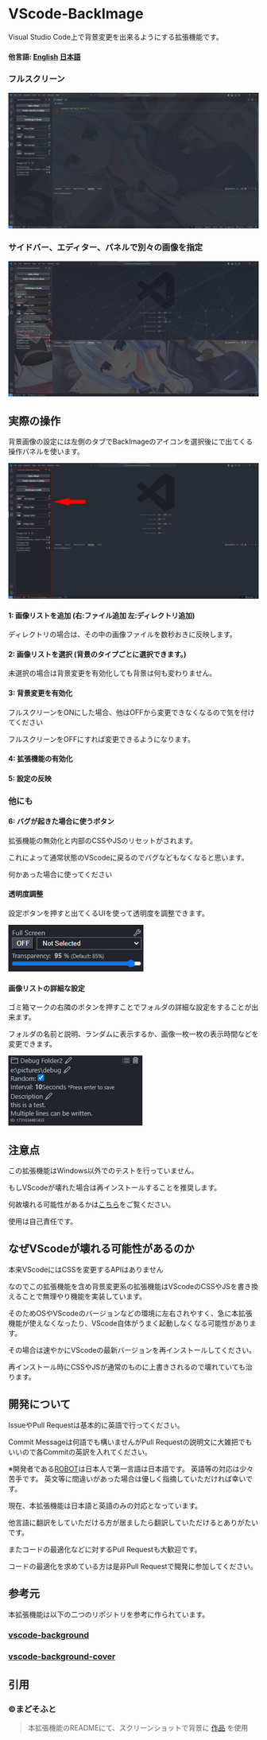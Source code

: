 # VScode-BackImage

Visual Studio Code上で背景変更を出来るようにする拡張機能です。

#### 他言語: [English](./README.md) [日本語](./README.ja-JP.md)

### フルスクリーン

![image](./images/fullscreen.png)

### サイドバー、エディター、パネルで別々の画像を指定

![image](./images/multiple.png)

## 実際の操作

背景画像の設定には左側のタブでBackImageのアイコンを選択後にで出てくる操作パネルを使います。

![image](./images/activebar.png)

#### 1: 画像リストを追加 (右:ファイル追加 左:ディレクトリ追加)

ディレクトリの場合は、その中の画像ファイルを数秒おきに反映します。

#### 2: 画像リストを選択 (背景のタイプごとに選択できます。)

未選択の場合は背景変更を有効化しても背景は何も変わりません。

#### 3: 背景変更を有効化

フルスクリーンをONにした場合、他はOFFから変更できなくなるので気を付けてください

フルスクリーンをOFFにすれば変更できるようになります。

#### 4: 拡張機能の有効化

#### 5: 設定の反映

### 他にも

#### 6: バグが起きた場合に使うボタン

拡張機能の無効化と内部のCSSやJSのリセットがされます。

これによって通常状態のVScodeに戻るのでバグなどもなくなると思います。

何かあった場合に使ってください

#### 透明度調整

設定ボタンを押すと出てくるUIを使って透明度を調整できます。

![image](./images/opacity.png)

#### 画像リストの詳細な設定

ゴミ箱マークの右隣のボタンを押すことでフォルダの詳細な設定をすることが出来ます。

フォルダの名前と説明、ランダムに表示するか、画像一枚一枚の表示時間などを変更できます。

![image](./images/folder-settings.png)

## 注意点

この拡張機能はWindows以外でのテストを行っていません。

もしVScodeが壊れた場合は再インストールすることを推奨します。

何故壊れる可能性があるかは[こちら](#なぜvscodeが壊れる可能性があるのか)をご覧ください。

使用は自己責任です。

## なぜVScodeが壊れる可能性があるのか

本来VScodeにはCSSを変更するAPIはありません

なのでこの拡張機能を含め背景変更系の拡張機能はVScodeのCSSやJSを書き換えることで無理やり機能を実装しています。

そのためOSやVScodeのバージョンなどの環境に左右されやすく、急に本拡張機能が使えなくなったり、VScode自体がうまく起動しなくなる可能性があります。

その場合は速やかにVScodeの最新バージョンを再インストールしてください。

再インストール時にCSSやJSが通常のものに上書きされるので壊れていても治ります。

## 開発について

IssueやPull Requestは基本的に英語で行ってください。

Commit Messageは何語でも構いませんがPull Requestの説明文に大雑把でもいいので各Commitの英訳を入れてください。

※開発者である[ROBOT](https://github.com/ROBOTofficial)は日本人で第一言語は日本語です。
英語等の対応は少々苦手です。
英文等に間違いがあった場合は優しく指摘していただければ幸いです。

現在、本拡張機能は日本語と英語のみの対応となっています。

他言語に翻訳をしていただける方が居ましたら翻訳していただけるとありがたいです。

またコードの最適化などに対するPull Requestも大歓迎です。

コードの最適化を求めている方は是非Pull Requestで開発に参加してください。

## 参考元

本拡張機能は以下の二つのリポジトリを参考に作られています。

### [vscode-background](https://github.com/shalldie/vscode-background)

### [vscode-background-cover](https://github.com/AShujiao/vscode-background-cover)

## 引用

### ©まどそふと

> 本拡張機能のREADMEにて、スクリーンショットで背景に [作品](https://madosoft.net/totsu/) を使用
